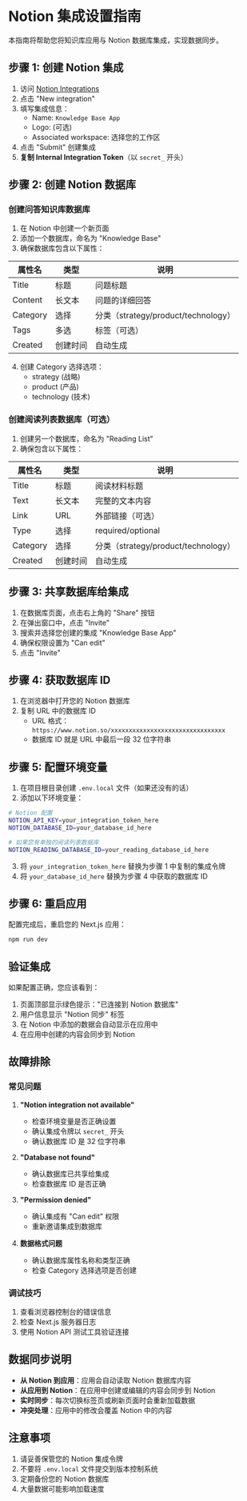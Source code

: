 # Notion 集成设置指南

本指南将帮助您将知识库应用与 Notion 数据库集成，实现数据同步。

## 步骤 1: 创建 Notion 集成

1. 访问 [Notion Integrations](https://www.notion.so/my-integrations)
2. 点击 "New integration"
3. 填写集成信息：
   - Name: `Knowledge Base App`
   - Logo: (可选)
   - Associated workspace: 选择您的工作区
4. 点击 "Submit" 创建集成
5. **复制 Internal Integration Token**（以 `secret_` 开头）

## 步骤 2: 创建 Notion 数据库

### 创建问答知识库数据库

1. 在 Notion 中创建一个新页面
2. 添加一个数据库，命名为 "Knowledge Base"
3. 确保数据库包含以下属性：

| 属性名 | 类型 | 说明 |
|--------|------|------|
| Title | 标题 | 问题标题 |
| Content | 长文本 | 问题的详细回答 |
| Category | 选择 | 分类（strategy/product/technology） |
| Tags | 多选 | 标签（可选） |
| Created | 创建时间 | 自动生成 |

4. 创建 Category 选择选项：
   - strategy (战略)
   - product (产品) 
   - technology (技术)

### 创建阅读列表数据库（可选）

1. 创建另一个数据库，命名为 "Reading List"
2. 确保包含以下属性：

| 属性名 | 类型 | 说明 |
|--------|------|------|
| Title | 标题 | 阅读材料标题 |
| Text | 长文本 | 完整的文本内容 |
| Link | URL | 外部链接（可选） |
| Type | 选择 | required/optional |
| Category | 选择 | 分类（strategy/product/technology） |
| Created | 创建时间 | 自动生成 |

## 步骤 3: 共享数据库给集成

1. 在数据库页面，点击右上角的 "Share" 按钮
2. 在弹出窗口中，点击 "Invite"
3. 搜索并选择您创建的集成 "Knowledge Base App"
4. 确保权限设置为 "Can edit"
5. 点击 "Invite"

## 步骤 4: 获取数据库 ID

1. 在浏览器中打开您的 Notion 数据库
2. 复制 URL 中的数据库 ID
   - URL 格式：`https://www.notion.so/xxxxxxxxxxxxxxxxxxxxxxxxxxxxxxxx`
   - 数据库 ID 就是 URL 中最后一段 32 位字符串

## 步骤 5: 配置环境变量

1. 在项目根目录创建 `.env.local` 文件（如果还没有的话）
2. 添加以下环境变量：

```bash
# Notion 配置
NOTION_API_KEY=your_integration_token_here
NOTION_DATABASE_ID=your_database_id_here

# 如果您有单独的阅读列表数据库
NOTION_READING_DATABASE_ID=your_reading_database_id_here
```

3. 将 `your_integration_token_here` 替换为步骤 1 中复制的集成令牌
4. 将 `your_database_id_here` 替换为步骤 4 中获取的数据库 ID

## 步骤 6: 重启应用

配置完成后，重启您的 Next.js 应用：

```bash
npm run dev
```

## 验证集成

如果配置正确，您应该看到：

1. 页面顶部显示绿色提示："已连接到 Notion 数据库"
2. 用户信息显示 "Notion 同步" 标签
3. 在 Notion 中添加的数据会自动显示在应用中
4. 在应用中创建的内容会同步到 Notion

## 故障排除

### 常见问题

1. **"Notion integration not available"**
   - 检查环境变量是否正确设置
   - 确认集成令牌以 `secret_` 开头
   - 确认数据库 ID 是 32 位字符串

2. **"Database not found"**
   - 确认数据库已共享给集成
   - 检查数据库 ID 是否正确

3. **"Permission denied"**
   - 确认集成有 "Can edit" 权限
   - 重新邀请集成到数据库

4. **数据格式问题**
   - 确认数据库属性名称和类型正确
   - 检查 Category 选择选项是否创建

### 调试技巧

1. 查看浏览器控制台的错误信息
2. 检查 Next.js 服务器日志
3. 使用 Notion API 测试工具验证连接

## 数据同步说明

- **从 Notion 到应用**：应用会自动读取 Notion 数据库内容
- **从应用到 Notion**：在应用中创建或编辑的内容会同步到 Notion
- **实时同步**：每次切换标签页或刷新页面时会重新加载数据
- **冲突处理**：应用中的修改会覆盖 Notion 中的内容

## 注意事项

1. 请妥善保管您的 Notion 集成令牌
2. 不要将 `.env.local` 文件提交到版本控制系统
3. 定期备份您的 Notion 数据库
4. 大量数据可能影响加载速度 